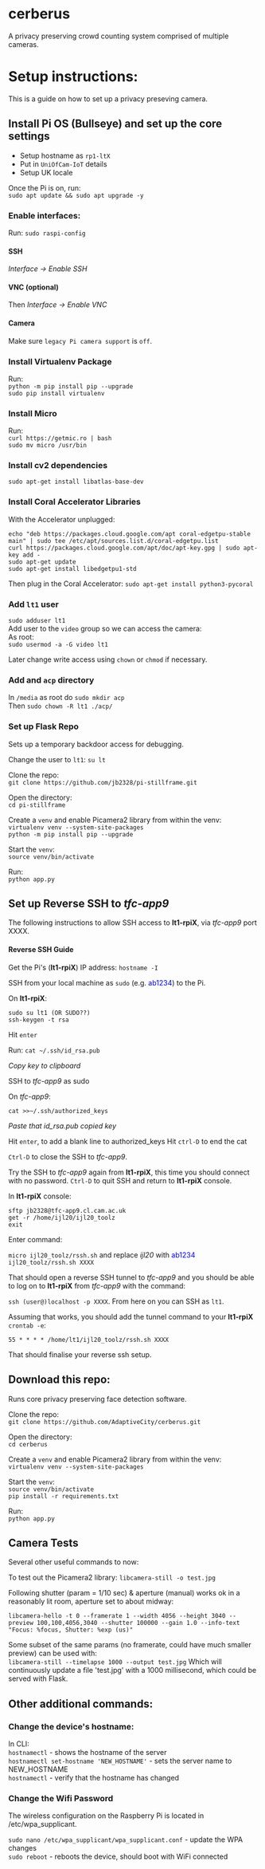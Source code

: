 # cerberus
A privacy preserving crowd counting system comprised of multiple cameras.

# Setup instructions:  

This is a guide  on how to set up a privacy preseving camera.

## Install Pi OS (Bullseye) and set up the core settings
- Setup hostname as `rp1-ltX`
- Put in `UniOfCam-IoT` details
- Setup UK locale

Once the Pi is on, run:  
`sudo apt update && sudo apt upgrade -y`  

### Enable interfaces:
Run: `sudo raspi-config` 
#### SSH
*Interface -> Enable SSH*
#### VNC (optional)
Then *Interface -> Enable VNC*
#### Camera
Make sure `legacy Pi camera support` is `off`.

### Install Virtualenv Package
Run:   
`python -m pip install pip --upgrade`   
`sudo pip install virtualenv`  

### Install Micro
Run:  
`curl https://getmic.ro | bash`  
`sudo mv micro /usr/bin`  

### Install cv2 dependencies
`sudo apt-get install libatlas-base-dev`  

### Install Coral Accelerator Libraries
With the Accelerator unplugged:
```
echo "deb https://packages.cloud.google.com/apt coral-edgetpu-stable main" | sudo tee /etc/apt/sources.list.d/coral-edgetpu.list
curl https://packages.cloud.google.com/apt/doc/apt-key.gpg | sudo apt-key add -
sudo apt-get update
sudo apt-get install libedgetpu1-std
```
Then plug in the Coral Accelerator:
`sudo apt-get install python3-pycoral`

### Add `lt1` user 

`sudo adduser lt1`  
Add user to the `video` group so we can access the camera:  
As root:  
`sudo usermod -a -G video lt1`  

Later change write access using `chown` or `chmod` if necessary.  

### Add and `acp` directory

In `/media` as root do `sudo mkdir acp`  
Then `sudo chown -R lt1 ./acp/`  

### Set up Flask Repo
Sets up a temporary backdoor access for debugging.

Change the user to `lt1`:
`su lt`  

Clone the repo:  
`git clone https://github.com/jb2328/pi-stillframe.git`  

Open the directory:    
`cd pi-stillframe`  

Create a `venv` and enable Picamera2 library from within the venv:    
`virtualenv venv --system-site-packages`  
`python -m pip install pip --upgrade`  

Start the `venv`:  
`source venv/bin/activate`  

Run:   
`python app.py`

## Set up Reverse SSH to *tfc-app9*
The following instructions to allow SSH access to **lt1-rpiX**, via *tfc-app9* port XXXX.

#### Reverse SSH Guide


Get the Pi's (**lt1-rpiX**) IP address:
`hostname -I`  

SSH from your local machine as `sudo` (e.g. <span style="color:blue">ab1234</span>) to the Pi.

On **lt1-rpiX**:

```
sudo su lt1 (OR SUDO??)
ssh-keygen -t rsa
```

Hit `enter`

Run: 
`cat ~/.ssh/id_rsa.pub`


*Copy key to clipboard*

SSH to *tfc-app9* as sudo  

On *tfc-app9*:

`cat >>~/.ssh/authorized_keys`

*Paste that id_rsa.pub copied key*

Hit `enter`, to add a blank line to authorized_keys
Hit `ctrl-D` to end the cat

`Ctrl-D` to close the SSH to *tfc-app9*.

Try the SSH to *tfc-app9* again from **lt1-rpiX**, this time you should connect with no password. `Ctrl-D` to quit SSH and return to **lt1-rpiX** console.

In **lt1-rpiX** console:

`sftp jb2328@tfc-app9.cl.cam.ac.uk`  
`get -r /home/ijl20/ijl20_toolz`  
`exit`  

Enter command:

`micro ijl20_toolz/rssh.sh`  and replace *ijl20* with <span style="color:blue">ab1234</span>
`ijl20_toolz/rssh.sh XXXX`

That should open a reverse SSH tunnel to *tfc-app9* and you should be able to log on to **lt1-rpiX** from *tfc-app9* with the command:

 `ssh (user@)localhost -p XXXX`. From here on you can SSH as `lt1`.  

Assuming that works, you should add the tunnel command to your **lt1-rpiX** `crontab -e`:

`55 * * * * /home/lt1/ijl20_toolz/rssh.sh XXXX`

That should finalise your reverse ssh setup. 

## Download this repo:

Runs core privacy preserving face detection software.  

Clone the repo:  
`git clone https://github.com/AdaptiveCity/cerberus.git`  

Open the directory:    
`cd cerberus`  

Create a `venv` and enable Picamera2 library from within the venv:    
`virtualenv venv --system-site-packages`  

Start the `venv`:  
`source venv/bin/activate`  
`pip install -r requirements.txt`  

Run:   
`python app.py`

## Camera Tests
Several other useful commands to now:

To test out the Picamera2 library:
`libcamera-still -o test.jpg`

Following shutter (param = 1/10 sec) & aperture (manual) works ok in a reasonably lit room, aperture set to about midway:  

`libcamera-hello -t 0 --framerate 1 --width 4056 --height 3040 --preview 100,100,4056,3040 --shutter 100000 --gain 1.0 --info-text "Focus: %focus, Shutter: %exp (us)"`

Some subset of the same params (no framerate, could have much smaller preview) can be used with:  
`libcamera-still --timelapse 1000 --output test.jpg`
Which will continuously update a file 'test.jpg' with a 1000 millisecond, which could be served with Flask.  

## Other additional commands:  
### Change the device's hostname:
In CLI:  
`hostnamectl` - shows the hostname of the server  
`hostnamectl set-hostname 'NEW_HOSTNAME'` - sets the server name to NEW_HOSTNAME  
`hostnamectl` - verify that the hostname has changed  

### Change the Wifi Password  
The wireless configuration on the Raspberry Pi is located in /etc/wpa_supplicant. 

`sudo nano /etc/wpa_supplicant/wpa_supplicant.conf` - update the WPA changes  
`sudo reboot` - reboots the device, should boot with WiFi connected







